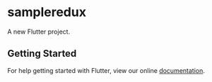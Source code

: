 # sampleredux

A new Flutter project.

## Getting Started

For help getting started with Flutter, view our online
[documentation](https://flutter.io/).
